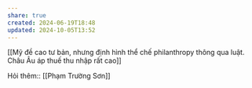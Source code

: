 ```yaml
---
share: true
created: 2024-06-19T18:48
updated: 2024-10-05T13:52
---
```

[[Mỹ đề cao tư bản, nhưng định hình thể chế philanthropy thông qua luật. Châu Âu áp thuế thu nhập rất cao]]

Hỏi thêm:: [[Phạm Trường Sơn]]